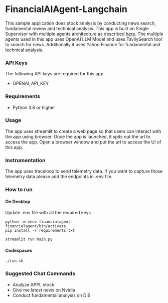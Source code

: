 # FinancialAIAgent-Langchain
This sample application does stock analysis by conducting news search, fundamental review and technical analysis.
This app is built on Single Supervisor with multiple agents architecture as described [here](https://github.com/langchain-ai/langgraph/blob/main/docs/docs/tutorials/multi_agent/agent_supervisor.ipynb). 
The multiple agents used in this app uses OpenAI LLM Model and uses TavilySearch tool to search for news. Additionally it uses Yahoo Finance for fundamental and technical analysis.

### API Keys
The following API keys are required for this app
* OPENAI_API_KEY

### Requirements
* Python 3.8 or higher

### Usage
The app uses streamlit to create a web page so that users can interact with the app using browser. Once the app is launched, it spits out the url to access the app. Open a browser window and put the url to access the UI of this app.

### Instrumentation
The app uses traceloop to send telemetry data. If you want to capture those telemetry data please add the endpoints in .env file.

### How to run
#### On Desktop
Update .env file with all the required keys
```commandline
python -m venv financialagent
financialagent/bin/activate
pip install -r requirements.txt

streamlit run main.py
```

#### Codespaces
```commandline
./run.sh
```
### Suggested Chat Commands
* Analyze APPL stock
* Give me latest news on Nvidia
* Conduct fundamental analysis on DIS
